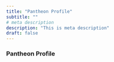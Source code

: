 ```yaml
---
title: "Pantheon Profile"
subtitle: ""
# meta description
description: "This is meta description"
draft: false
---
```



### Pantheon Profile
